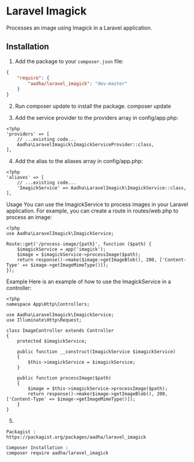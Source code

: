 # Laravel Imagick

Processes an image using Imagick in a Laravel application.

## Installation

1. Add the package to your `composer.json` file:

```json
{
    "require": {
        "aadha/laravel_imagick": "dev-master"
    }
}
```

2. Run composer update to install the package.
composer update

3. Add the service provider to the providers array in config/app.php:
```
<?php
'providers' => [
    // ...existing code...
    Aadha\LaravelImagick\ImagickServiceProvider::class,
],
```

4. Add the alias to the aliases array in config/app.php:

```
<?php
'aliases' => [
    // ...existing code...
    'ImagickService' => Aadha\LaravelImagick\ImagickService::class,
],
```

Usage
You can use the ImagickService to process images in your Laravel application. For example, you can create a route in routes/web.php to process an image:
```
<?php
use Aadha\LaravelImagick\ImagickService;

Route::get('/process-image/{path}', function ($path) {
    $imagickService = app('imagick');
    $image = $imagickService->processImage($path);
    return response()->make($image->getImageBlob(), 200, ['Content-Type' => $image->getImageMimeType()]);
});
```

Example
Here is an example of how to use the ImagickService in a controller:

```
<?php
namespace App\Http\Controllers;

use Aadha\LaravelImagick\ImagickService;
use Illuminate\Http\Request;

class ImageController extends Controller
{
    protected $imagickService;

    public function __construct(ImagickService $imagickService)
    {
        $this->imagickService = $imagickService;
    }

    public function processImage($path)
    {
        $image = $this->imagickService->processImage($path);
        return response()->make($image->getImageBlob(), 200, ['Content-Type' => $image->getImageMimeType()]);
    }
}
```

5.
```
Packagist :
https://packagist.org/packages/aadha/laravel_imagick

Composer Installation :
composer require aadha/laravel_imagick
```
